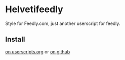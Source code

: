 # Helvetifeedly

Style for Feedly.com, just another userscript for feedly.

## Install

[on userscripts.org](http://userscripts.org/scripts/show/172571) or [on github](https://github.com/mescoda/Helvetifeedly/raw/master/Helvetifeedly.user.js)